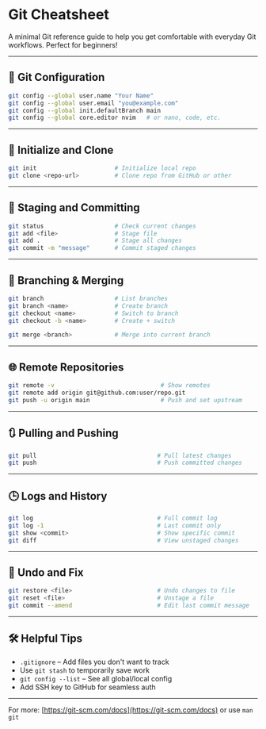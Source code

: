 # Git Cheatsheet

A minimal Git reference guide to help you get comfortable with everyday Git workflows. Perfect for beginners!

---

## 🔧 Git Configuration

```bash
git config --global user.name "Your Name"
git config --global user.email "you@example.com"
git config --global init.defaultBranch main
git config --global core.editor nvim   # or nano, code, etc.
```

---

## 📁 Initialize and Clone

```bash
git init                      # Initialize local repo
git clone <repo-url>          # Clone repo from GitHub or other
```

---

## 💾 Staging and Committing

```bash
git status                    # Check current changes
git add <file>                # Stage file
git add .                     # Stage all changes
git commit -m "message"       # Commit staged changes
```

---

## 🔄 Branching & Merging

```bash
git branch                    # List branches
git branch <name>             # Create branch
git checkout <name>           # Switch to branch
git checkout -b <name>        # Create + switch

git merge <branch>            # Merge into current branch
```

---

## 🌐 Remote Repositories

```bash
git remote -v                              # Show remotes
git remote add origin git@github.com:user/repo.git
git push -u origin main                    # Push and set upstream
```

---

## 🔃 Pulling and Pushing

```bash
git pull                                  # Pull latest changes
git push                                  # Push committed changes
```

---

## 🕒 Logs and History

```bash
git log                                   # Full commit log
git log -1                                # Last commit only
git show <commit>                         # Show specific commit
git diff                                  # View unstaged changes
```

---

## 🧼 Undo and Fix

```bash
git restore <file>                        # Undo changes to file
git reset <file>                          # Unstage a file
git commit --amend                        # Edit last commit message
```

---

## 🛠 Helpful Tips

- `.gitignore` – Add files you don't want to track
- Use `git stash` to temporarily save work
- `git config --list` – See all global/local config
- Add SSH key to GitHub for seamless auth

---

For more: [https://git-scm.com/docs](https://git-scm.com/docs) or use `man git`

